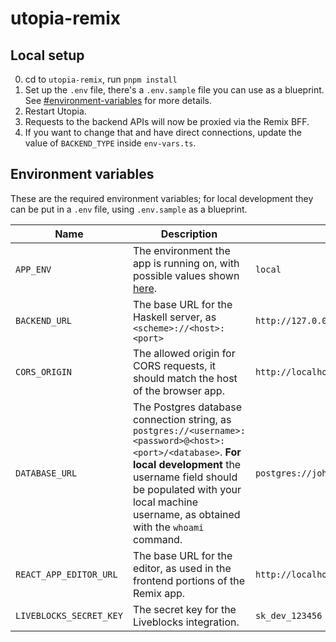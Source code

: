 # utopia-remix

## Local setup

0. cd to `utopia-remix`, run `pnpm install`
1. Set up the `.env` file, there's a `.env.sample` file you can use as a blueprint. See [#environment-variables]([#environment-variables]) for more details.
2. Restart Utopia.
3. Requests to the backend APIs will now be proxied via the Remix BFF.
4. If you want to change that and have direct connections, update the value of `BACKEND_TYPE` inside `env-vars.ts`.

## Environment variables

These are the required environment variables; for local development they can be put in a `.env` file, using `.env.sample` as a blueprint.

| Name                    | Description                                                                                                                                                                                                                                        | Example                                             |
| ----------------------- | -------------------------------------------------------------------------------------------------------------------------------------------------------------------------------------------------------------------------------------------------- | --------------------------------------------------- |
| `APP_ENV`               | The environment the app is running on, with possible values shown [here](https://github.com/concrete-utopia/utopia/blob/e881cbf330e2ab68f8ea45f5afdbe8ed2c59ebca/utopia-remix/app/env.server.ts#L4).                                               | `local`                                             |
| `BACKEND_URL`           | The base URL for the Haskell server, as `<scheme>://<host>:<port>`                                                                                                                                                                                 | `http://127.0.0.1:8001`                             |
| `CORS_ORIGIN`           | The allowed origin for CORS requests, it should match the host of the browser app.                                                                                                                                                                 | `http://localhost:8000`                             |
| `DATABASE_URL`          | The Postgres database connection string, as `postgres://<username>:<password>@<host>:<port>/<database>`. **For local development** the username field should be populated with your local machine username, as obtained with the `whoami` command. | `postgres://johndoe:postgres@localhost:5432/utopia` |
| `REACT_APP_EDITOR_URL`  | The base URL for the editor, as used in the frontend portions of the Remix app.                                                                                                                                                                    | `http://localhost:8000`                             |
| `LIVEBLOCKS_SECRET_KEY` | The secret key for the Liveblocks integration.                                                                                                                                                                                                     | `sk_dev_123456`                                     |
